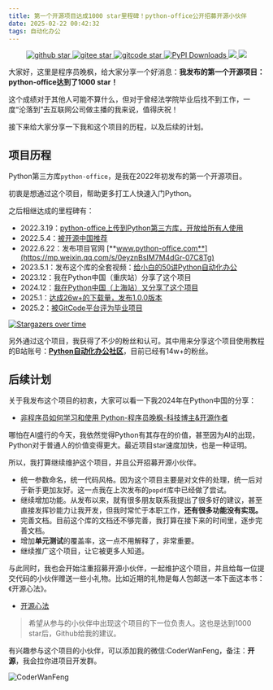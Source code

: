 ```yaml
---
title: 第一个开源项目达成1000 star里程碑！python-office公开招募开源小伙伴
date: 2025-02-22 00:42:32
tags: 自动化办公
---
```



<p align="center" name="'github">
    <a target="_blank" href='https://github.com/CoderWanFeng/python-office'>
    <img src="https://img.shields.io/github/stars/CoderWanFeng/python-office.svg?style=social" alt="github star"/>
    </a>
    	<a target="_blank" href='https://gitee.com/CoderWanFeng//python-office/'>
		<img src='https://gitee.com/CoderWanFeng//python-office/badge/star.svg?theme=dark' alt='gitee star'/>
	</a>
    <a target="_blank" href='https://gitcode.com/CoderWanFeng1/python-office'>
		<img src='https://gitcode.com/CoderWanFeng1/python-office/star/badge.svg?theme=dark' alt='gitcode star'/>
	</a>	
	<a target="_blank" href='https://gitcode.com/CoderWanFeng1/python-office'>
<img src="https://static.pepy.tech/badge/python-office" alt="PyPI Downloads">
</a>
  	<a href="https://mp.weixin.qq.com/s/yaSmFKO3RrBpyanW3nvRAQ">
	<img src="https://img.shields.io/badge/QQ-163434413-orange"/>
  </a>
    	<a href="https://mp.weixin.qq.com/s/NN2pX2bQPpczOeGF4ARNtw">
	<img src="https://img.shields.io/badge/%E5%BE%AE%E4%BF%A1-%E4%BA%A4%E6%B5%81%E7%BE%A4-brightgreen"/>
  </a>

</p>

大家好，这里是程序员晚枫，给大家分享一个好消息：**我发布的第一个开源项目：python-office达到了1000 star！**

这个成绩对于其他人可能不算什么，但对于曾经法学院毕业后找不到工作，一度“沦落到”去互联网公司做主播的我来说，值得庆祝！

接下来给大家分享一下我和这个项目的历程，以及后续的计划。

## 项目历程

Python第三方库```python-office```，是我在2022年初发布的第一个开源项目。

初衷是想通过这个项目，帮助更多打工人快速入门Python。

之后相继达成的里程碑有：

- 2022.3.19：[python-office上传到Python第三方库，开放给所有人使用](https://www.bilibili.com/video/BV1pT4y1k7FH/?spm_id_from=333.1387.upload.video_card.click)
- 2022.5.4：[被开源中国推荐](https://mp.weixin.qq.com/s/d2m7xYCLXF8QUlr-5sSuPA)
- 2022.6.22：发布项目官网 [**www.python-office.com**](https://mp.weixin.qq.com/s/0eyznBsIM7M4dGr-07C8Tg)
- 2023.5.1：发布这个库的全套视频：[给小白的50讲Python自动化办公](https://mp.weixin.qq.com/s/lOx4cAp9AllsCrhsUqVn8g)
- 2023.12：我在Python中国（重庆站）分享了这个项目
- 2024.12：[我在Python中国（上海站）又分享了这个项目](https://mp.weixin.qq.com/s/pJAOgaQ8vA08NrNpJzngFw)
- 2025.1：[达成26w+的下载量，发布1.0.0版本](https://mp.weixin.qq.com/s/7aA0KoXGJuSFkTns-MZYjA)
- 2025.2：[被GitCode平台评为毕业项目](https://mp.weixin.qq.com/s/ANLaoiOTomnXkMY2CuvWfA)


[![Stargazers over time](https://starchart.cc/CoderWanFeng/python-office.svg)](https://starchart.cc/CoderWanFeng/python-office)

另外通过这个项目，我获得了不少的粉丝和认可。其中用来分享这个项目使用教程的B站账号：[**Python自动化办公社区**](https://space.bilibili.com/259649365?spm_id_from=333.1387.0.0)，目前已经有14w+的粉丝。



## 后续计划


关于我发布这个项目的初衷，大家可以看一下我2024年在Python中国的分享：

- [非程序员如何学习和使用 Python-程序员晚枫-科技博主&开源作者](https://www.bilibili.com/video/BV1Y6qWYWEyQ/)

哪怕在AI盛行的今天，我依然觉得Python有其存在的价值，甚至因为AI的出现，Python对于普通人的价值变得更大。最近项目star速度加快，也是一种证明。

所以，我打算继续维护这个项目，并且公开招募开源小伙伴。

- 统一参数命名，统一代码风格。因为这个项目主要是对文件的处理，统一后对于新手更加友好。这一点我在上次发布的``popdf``库中已经做了尝试。
- 继续增加功能。从发布以来，就有很多朋友联系我提出了很多好的建议，甚至直接发挥钞能力让我开发，但我时常忙于本职工作，**还有很多功能没有实现。**
- 完善文档。目前这个库的文档还不够完善，我打算在接下来的时间里，逐步完善文档。
- 增加**单元测试**的覆盖率，这一点不用解释了，非常重要。
- 继续推广这个项目，让它被更多人知道。

与此同时，我也会开始注重招募开源小伙伴，一起维护这个项目，并且给每一位提交代码的小伙伴赠送一些小礼物。比如近期的礼物是每人包邮送一本下面这本书：《开源心法》。

- [开源心法](https://u.jd.com/81xvAyy)


> 希望从参与的小伙伴中出现这个项目的下一位负责人。这也是达到1000 star后，Github给我的建议。

有兴趣参与这个项目的小伙伴，可以添加我的微信:CoderWanFeng，备注：**开源**，我会拉你进项目开发群。

![CoderWanFeng](https://python-office-1300615378.cos.ap-chongqing.myqcloud.com/wechat/qr-code.jpg)

